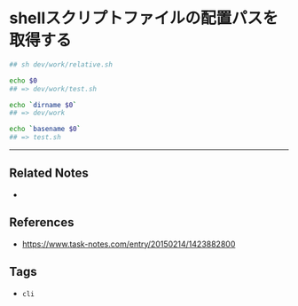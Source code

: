 # shellスクリプトファイルの配置パスを取得する
```sh
## sh dev/work/relative.sh

echo $0
## => dev/work/test.sh

echo `dirname $0`
## => dev/work

echo `basename $0`
## => test.sh
```


---
## Related Notes
- 

## References
- https://www.task-notes.com/entry/20150214/1423882800

## Tags
- `cli` 
